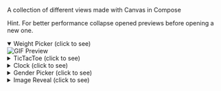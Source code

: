 A collection of different views made with Canvas in Compose

Hint. For better performance collapse opened previews before opening a new one.

<details open>
  <summary>Weight Picker (click to see)</summary>
  <a>
    <img height="400" src="https://github.com/ukhanyov/CanvasWorkshop/blob/master/gif_weight_picker.gif" alt="GIF Preview"> 
  </a>
</details>

<details>
  <summary>TicTacToe (click to see)</summary>
  <a>
    <img height="400" src="https://github.com/ukhanyov/CanvasWorkshop/blob/master/gif_TicTacToe.gif" alt="GIF Preview"> 
  </a>
</details>

<details>
  <summary>Clock (click to see)</summary>
  <a>
    <img height="400" src="https://github.com/ukhanyov/CanvasWorkshop/blob/master/gif_clock.gif" alt="GIF Preview"> 
  </a>
</details>

<details>
  <summary>Gender Picker (click to see)</summary>
  <a>
    <img height="400" src="https://github.com/ukhanyov/CanvasWorkshop/blob/master/gif_gender_picker.gif" alt="GIF Preview"> 
  </a>
</details>

<details>
  <summary>Image Reveal (click to see)</summary>
  <a>
    <img height="400" src="https://github.com/ukhanyov/CanvasWorkshop/blob/master/gif_image_reveal.gif" alt="GIF Preview"> 
  </a>
</details>
